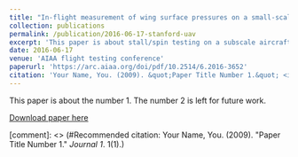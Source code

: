 ```yaml
---
title: "In-flight measurement of wing surface pressures on a small-scale uav during stall/spin maneuvers"
collection: publications
permalink: /publication/2016-06-17-stanford-uav
excerpt: 'This paper is about stall/spin testing on a subscale aircraft.'
date: 2016-06-17
venue: 'AIAA flight testing conference'
paperurl: 'https://arc.aiaa.org/doi/pdf/10.2514/6.2016-3652'
citation: 'Your Name, You. (2009). &quot;Paper Title Number 1.&quot; <i>Journal 1</i>. 1(1).'
---
```

This paper is about the number 1. The number 2 is left for future work.

[Download paper here](http://academicpages.github.io/files/paper1.pdf)

[comment]: <> (#Recommended citation: Your Name, You. (2009). "Paper Title Number 1." <i>Journal 1</i>. 1(1).)

